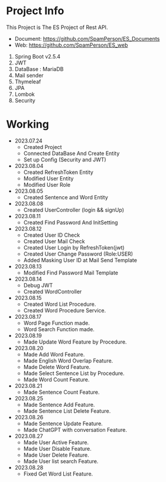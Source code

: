 # Project Info
This Project is The ES Project of Rest API.
* Document: https://github.com/SpamPerson/ES_Documents
* Web: https://github.com/SpamPerson/ES_web 

1. Spring Boot v2.5.4
2. JWT
3. DataBase : MariaDB
4. Mail sender
5. Thymeleaf
6. JPA
7. Lombok
8. Security

# Working
+ 2023.07.24
  + Created Project
  + Connected DataBase And Create Entity
  + Set up Config (Security and JWT)
+ 2023.08.04
  + Created RefreshToken Entity
  + Modified User Entity
  + Modified User Role
+ 2023.08.05
  + Created Sentence and Word Entity
+ 2023.08.08
  + Created UserController (login && signUp)
+ 2023.08.11
  + Created Find Password And InitSetting
+ 2023.08.12
  + Created User ID Check 
  + Created User Mail Check
  + Created User Login by RefreshToken(jwt)
  + Created User Change Password (Role:USER)
  + Added Masking User ID at Mail Send Template
+ 2023.08.13
  + Modified Find Password Mail Template
+ 2023.08.14
  + Debug JWT
  + Created WordController
+ 2023.08.15
  + Created Word List Procedure.
  + Created Word Procedure Service.
+ 2023.08.17
  + Word Page Function made.
  + Word Search Function made.
+ 2023.08.19
  + Made Update Word Feature by Procedure.
+ 2023.08.20
  + Made Add Word Feature.
  + Made English Word Overlap Feature.
  + Made Delete Word Feature.
  + Made Select Sentence List by Procedure.
  + Made Word Count Feature.
+ 2023.08.21
  + Made Sentence Count Feature.
+ 2023.08.25
  + Made Sentence Add Feature.
  + Made Sentence List Delete Feature.
+ 2023.08.26
  + Made Sentence Update Feature.
  + Made ChatGPT with conversation Feature.
+ 2023.08.27
  + Made User Active Feature.
  + Made User Disable Feature.
  + Made User Delete Feature.
  + Made User list search Feature.
+ 2023.08.28
  + Fixed Get Word List Feature.